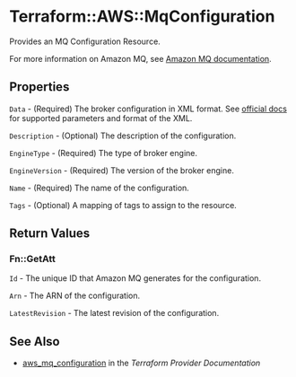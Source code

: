 # Terraform::AWS::MqConfiguration

Provides an MQ Configuration Resource. 

For more information on Amazon MQ, see [Amazon MQ documentation](https://docs.aws.amazon.com/amazon-mq/latest/developer-guide/welcome.html).

## Properties

`Data` - (Required) The broker configuration in XML format.
See [official docs](https://docs.aws.amazon.com/amazon-mq/latest/developer-guide/amazon-mq-broker-configuration-parameters.html)
for supported parameters and format of the XML.

`Description` - (Optional) The description of the configuration.

`EngineType` - (Required) The type of broker engine.

`EngineVersion` - (Required) The version of the broker engine.

`Name` - (Required) The name of the configuration.

`Tags` - (Optional) A mapping of tags to assign to the resource.


## Return Values

### Fn::GetAtt

`Id` - The unique ID that Amazon MQ generates for the configuration.

`Arn` - The ARN of the configuration.

`LatestRevision` - The latest revision of the configuration.

## See Also

* [aws_mq_configuration](https://www.terraform.io/docs/providers/aws/r/mq_configuration.html) in the _Terraform Provider Documentation_
